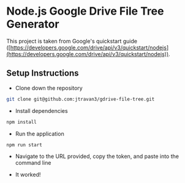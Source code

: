 # Node.js Google Drive File Tree Generator

This project is taken from Google's quickstart guide ([https://developers.google.com/drive/api/v3/quickstart/nodejs](https://developers.google.com/drive/api/v3/quickstart/nodejs)).


## Setup Instructions

* Clone down the repository

```bash
git clone git@github.com:jtravan3/gdrive-file-tree.git
```

* Install dependencies

```bash
npm install
```

*  Run the application

```bash
npm run start
```

*  Navigate to the URL provided, copy the token, and paste into the command line

*  It worked!
